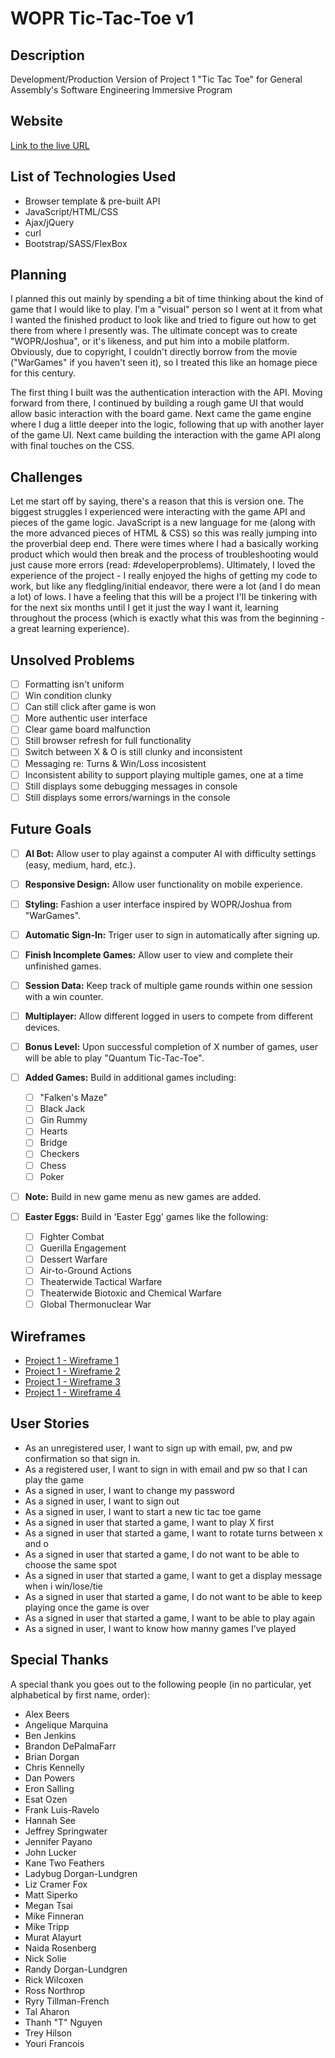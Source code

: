 # WOPR Tic-Tac-Toe v1

## Description
Development/Production Version of Project 1 "Tic Tac Toe" for General Assembly's Software Engineering Immersive Program

## Website
[Link to the live URL](https://rscottlundgren.github.io/rsl-tic-tac-toe-project-client/)

## List of Technologies Used
- Browser template & pre-built API
- JavaScript/HTML/CSS
- Ajax/jQuery
- curl
- Bootstrap/SASS/FlexBox

## Planning
I planned this out mainly by spending a bit of time thinking about the kind of game that I would like to play. I'm a "visual" person so I went at it from what I wanted the finished product to look like and tried to figure out how to get there from where I presently was. The ultimate concept was to create "WOPR/Joshua", or it's likeness, and put him into a mobile platform. Obviously, due to copyright, I couldn't directly borrow from the movie ("WarGames" if you haven't seen it), so I treated this like an homage piece for this century.

The first thing I built was the authentication interaction with the API. Moving forward from there, I continued by building a rough game UI that would allow basic interaction with the board game. Next came the game engine where I dug a little deeper into the logic, following that up with another layer of the game UI. Next came building the interaction with the game API along with final touches on the CSS.

## Challenges
Let me start off by saying, there's a reason that this is version one. The biggest struggles I experienced were interacting with the game API and pieces of the game logic. JavaScript is a new language for me (along with the more advanced pieces of HTML & CSS) so this was really jumping into the proverbial deep end. There were times where I had a basically working product which would then break and the process of troubleshooting would just cause more errors (read: #developerproblems). Ultimately, I loved the experience of the project - I really enjoyed the highs of getting my code to work, but like any fledgling/initial endeavor, there were a lot (and I do mean a lot) of lows. I have a feeling that this will be a project I'll be tinkering with for the next six months until I get it just the way I want it, learning throughout the process (which is exactly what this was from the beginning - a great learning experience).

## Unsolved Problems
* [ ] Formatting isn't uniform
* [ ] Win condition clunky
* [ ] Can still click after game is won
* [ ] More authentic user interface
* [ ] Clear game board malfunction
* [ ] Still browser refresh for full functionality
* [ ] Switch between X & O is still clunky and inconsistent
* [ ] Messaging re: Turns & Win/Loss incosistent
* [ ] Inconsistent ability to support playing multiple games, one at a time
* [ ] Still displays some debugging messages in console
* [ ] Still displays some errors/warnings in the console

## Future Goals
* [ ] __AI Bot:__ Allow user to play against a computer AI with difficulty settings (easy, medium, hard, etc.).
* [ ] __Responsive Design:__ Allow user functionality on mobile experience.
* [ ] __Styling:__ Fashion a user interface inspired by WOPR/Joshua from "WarGames".
* [ ] __Automatic Sign-In:__ Triger user to sign in automatically after signing up.
* [ ] __Finish Incomplete Games:__ Allow user to view and complete their unfinished games.
* [ ] __Session Data:__ Keep track of multiple game rounds within one session with a win counter.
* [ ] __Multiplayer:__ Allow different logged in users to compete from different devices.
* [ ] __Bonus Level:__ Upon successful completion of X number of games, user will be able to play "Quantum Tic-Tac-Toe".
* [ ] __Added Games:__ Build in additional games including:
    * [ ] "Falken's Maze"
    * [ ] Black Jack
    * [ ] Gin Rummy
    * [ ] Hearts
    * [ ] Bridge
    * [ ] Checkers
    * [ ] Chess
    * [ ] Poker
* [ ] __Note:__ Build in new game menu as new games are added.

* [ ] __Easter Eggs:__ Build in 'Easter Egg' games like the following:
    * [ ] Fighter Combat
    * [ ] Guerilla Engagement
    * [ ] Dessert Warfare
    * [ ] Air-to-Ground Actions
    * [ ] Theaterwide Tactical Warfare
    * [ ] Theaterwide Biotoxic and Chemical Warfare
    * [ ] Global Thermonuclear War

## Wireframes
- [Project 1 - Wireframe 1](https://www.dropbox.com/s/br56crxhhcp2ptm/Project%201_WireFrame%201.pdf?dl=0)
- [Project 1 - Wireframe 2](https://www.dropbox.com/s/wo6s52pnsp1upds/Project%201_WireFrame%202.pdf?dl=0)
- [Project 1 - Wireframe 3](https://www.dropbox.com/s/bi1ul68hd2qiiap/Project%201_WireFrame%203.pdf?dl=0)
- [Project 1 - Wireframe 4](https://www.dropbox.com/s/lreylp8rl7jtjop/Project%201_WireFrame%204.pdf?dl=0)

## User Stories
- As an unregistered user, I want to sign up with email, pw, and pw confirmation so that sign in.
- As a registered user, I want to sign in with email and pw so that I can play the game
- As a signed in user, I want to change my password
- As a signed in user, I want to sign out
- As a signed in user, I want to start a new tic tac toe game
- As a signed in user that started a game, I want to play X first
- As a signed in user that started a game, I want to rotate turns between x and o
- As a signed in user that started a game, I do not want to be able to choose the same spot
- As a signed in user that started a game, I want to get a display message when i win/lose/tie
- As a signed in user that started a game, I do not want to be able to keep playing once the game is over
- As a signed in user that started a game, I want to be able to play again
- As a signed in user, I want to know how manny games I’ve played

## Special Thanks
A special thank you goes out to the following people (in no particular, yet alphabetical by first name, order):

- Alex Beers
- Angelique Marquina
- Ben Jenkins
- Brandon DePalmaFarr
- Brian Dorgan
- Chris Kennelly
- Dan Powers
- Eron Salling
- Esat Ozen
- Frank Luis-Ravelo
- Hannah See
- Jeffrey Springwater
- Jennifer Payano
- John Lucker
- Kane Two Feathers
- Ladybug Dorgan-Lundgren
- Liz Cramer Fox
- Matt Siperko
- Megan Tsai
- Mike Finneran
- Mike Tripp
- Murat Alayurt
- Naida Rosenberg
- Nick Solie
- Randy Dorgan-Lundgren
- Rick Wilcoxen
- Ross Northrop
- Ryry Tillman-French
- Tal Aharon
- Thanh "T" Nguyen
- Trey Hilson
- Youri Francois
